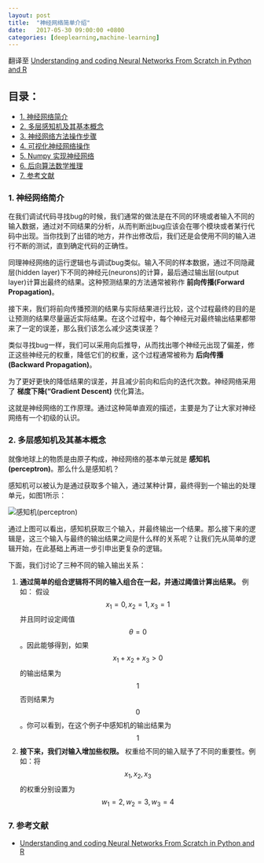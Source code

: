 ```yaml
---
layout: post
title:  "神经网络简单介绍"
date:   2017-05-30 09:00:00 +0800
categories: [deeplearning,machine-learning]
---
```


翻译至 [Understanding and coding Neural Networks From Scratch in Python and R](https://www.analyticsvidhya.com/blog/2017/05/neural-network-from-scratch-in-python-and-r/)


<h2> 目录：</h2>

* [1. 神经网络简介](#1)
* [2. 多层感知机及其基本概念](#2)
* [3. 神经网络方法操作步骤](#3)
* [4. 可视化神经网络操作](#4)
* [5. Numpy 实现神经网络](#5)
* [6. 后向算法数学推理](#6)
* [7. 参考文献](#7)


<h3 id="1">1. 神经网络简介 </h3>

在我们调试代码寻找bug的时候，我们通常的做法是在不同的环境或者输入不同的输入数据，通过对不同结果的分析，从而判断出bug应该会在哪个模块或者某行代码中出现。当你找到了出错的地方，并作出修改后，我们还是会使用不同的输入进行不断的测试，直到确定代码的正确性。

同理神经网络的运行逻辑也与调试bug类似。输入不同的样本数据，通过不同隐藏层(hidden layer)下不同的神经元(neurons)的计算，最后通过输出层(output layer)计算出最终的结果。这种预测结果的方法通常被称作 **前向传播(Forward Propagation)**。

接下来，我们将前向传播预测的结果与实际结果进行比较，这个过程最终的目的是让预测的结果尽量逼近实际结果。在这个过程中，每个神经元对最终输出结果都带来了一定的误差，那么我们该怎么减少这类误差？

类似寻找bug一样，我们可以采用向后推导，从而找出哪个神经元出现了偏差，修正这些神经元的权重，降低它们的权重，这个过程通常被称为 **后向传播(Backward Propagation)**。

为了更好更快的降低结果的误差，并且减少前向和后向的迭代次数。神经网络采用了 **梯度下降(“Gradient Descent)** 优化算法。

这就是神经网络的工作原理。通过这种简单直观的描述，主要是为了让大家对神经网络有一个初级的认识。


<h3 id="2">2. 多层感知机及其基本概念</h3>

就像地球上的物质是由原子构成，神经网络的基本单元就是 **感知机(perceptron)**。那么什么是感知机？

感知机可以被认为是通过获取多个输入，通过某种计算，最终得到一个输出的处理单元，如图1所示：

![感知机(perceptron)](/Users/ocean/wanghaiyang/everestocean/oceanote/static/img/_posts/neural-networks/perceptron.png)

通过上图可以看出，感知机获取三个输入，并最终输出一个结果。那么接下来的逻辑是，这三个输入与最终的输出结果之间是什么样的关系呢？让我们先从简单的逻辑开始，在此基础上再进一步引申出更复杂的逻辑。

下面，我们讨论了三种不同的输入输出关系：

1. **通过简单的组合逻辑将不同的输入组合在一起，并通过阈值计算出结果。** 例如： 假设 $$x_1=0, x_2=1, x_3=1$$ 并且同时设定阈值$$\theta=0$$。因此能够得到，如果$$x_1+x_2+x_3>0$$ 的输出结果为 $$1$$  否则结果为 $$0$$。你可以看到，在这个例子中感知机的输出结果为 $$1$$
2. **接下来，我们对输入增加些权限。** 权重给不同的输入赋予了不同的重要性。例如：将 $$x_1, x_2, x_3$$ 的权重分别设置为 $$w_1=2, w_2=3, w_3=4$$ 


<h3 id="7"> 7. 参考文献 </h3>

* [Understanding and coding Neural Networks From Scratch in Python and R](https://www.analyticsvidhya.com/blog/2017/05/neural-network-from-scratch-in-python-and-r/)

